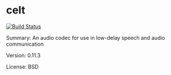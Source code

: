 #          celt

[![Build Status](https://travis-ci.org/UnitedRPMs/celt.svg?branch=master)](https://travis-ci.org/UnitedRPMs/celt)
 
Summary:       An audio codec for use in low-delay speech and audio communication
 
Version:       0.11.3
 
License:       BSD
 
